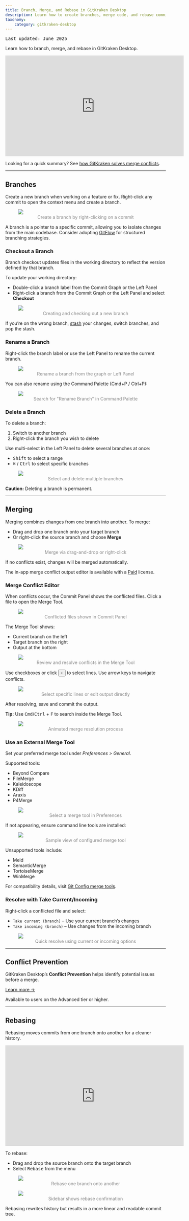 ```yaml
---
title: Branch, Merge, and Rebase in GitKraken Desktop
description: Learn how to create branches, merge code, and rebase commits using GitKraken Desktop. Includes merge conflict resolution and external tool setup.
taxonomy:
    category: gitkraken-desktop
---
```

<kbd>Last updated: June 2025</kbd>

Learn how to branch, merge, and rebase in GitKraken Desktop.

<div class='embed-container embed-container--16-9'>
    <iframe width='560' height='315' src='https://www.youtube.com/embed/8-qRKyy-v7I?rel=0&vq=hd1080' frameborder='0' allowfullscreen></iframe>
</div>

Looking for a quick summary? See [how GitKraken solves merge conflicts](https://www.gitkraken.com/developer-problems/merge-conflicts?product=gitkraken&source=help_center).

***

## Branches

Create a new branch when working on a feature or fix. Right-click any commit to open the context menu and create a branch.

<figure>
  <img src="/wp-content/uploads/add-branch-2025.png" srcset="/wp-content/uploads/add-branch@2x.png 2x" class="help-center-img img-bordered">
  <figcaption style="text-align:center; color:#888">Create a branch by right-clicking on a commit</figcaption>
</figure>

A branch is a pointer to a specific commit, allowing you to isolate changes from the main codebase. Consider adopting [GitFlow](/git-workflows-and-extensions/git-flow) for structured branching strategies.

### Checkout a Branch

Branch checkout updates files in the working directory to reflect the version defined by that branch.

To update your working directory:
- Double-click a branch label from the Commit Graph or the Left Panel
- Right-click a branch from the Commit Graph or the Left Panel and select **Checkout**

<figure>
  <img src="/wp-content/uploads/add-branch-2025.gif" class="help-center-img img-bordered">
  <figcaption style="text-align:center; color:#888">Creating and checking out a new branch</figcaption>
</figure>

If you’re on the wrong branch, [stash](/gitkraken-desktop/stashing) your changes, switch branches, and pop the stash.

### Rename a Branch

Right-click the branch label or use the Left Panel to rename the current branch.

<figure>
  <img src="/wp-content/uploads/rename-branch.png" srcset="/wp-content/uploads/rename-branch@2x.png 2x" class="help-center-img img-bordered">
  <figcaption style="text-align:center; color:#888">Rename a branch from the graph or Left Panel</figcaption>
</figure>

You can also rename using the Command Palette (Cmd+P / Ctrl+P):

<figure>
  <img src="/wp-content/uploads/rename-branch-command-palette.png" srcset="/wp-content/uploads/rename-branch-command-palette@2x.png 2x" class="help-center-img img-bordered">
  <figcaption style="text-align:center; color:#888">Search for "Rename Branch" in Command Palette</figcaption>
</figure>

### Delete a Branch

To delete a branch:
1. Switch to another branch
2. Right-click the branch you wish to delete

Use multi-select in the Left Panel to delete several branches at once:
- <kbd>Shift</kbd> to select a range
- <kbd>&#8984;</kbd> / <kbd>Ctrl</kbd> to select specific branches

<figure>
  <img src="/wp-content/uploads/multi-delete-branches.gif" class="help-center-img img-bordered">
  <figcaption style="text-align:center; color:#888">Select and delete multiple branches</figcaption>
</figure>

<div class='callout callout--warning'>
  <p><strong>Caution:</strong> Deleting a branch is permanent.</p>
</div>

***

## Merging

Merging combines changes from one branch into another. To merge:
- Drag and drop one branch onto your target branch
- Or right-click the source branch and choose **Merge**

<figure>
  <img src="/wp-content/uploads/merge-right.png" srcset="/wp-content/uploads/merge-right@2x.png" class="help-center-img img-bordered">
  <figcaption style="text-align:center; color:#888">Merge via drag-and-drop or right-click</figcaption>
</figure>

If no conflicts exist, changes will be merged automatically.

<div class='callout callout--warning'>
  <p>The in-app merge conflict output editor is available with a <a href="https://gitkraken.com/pricing?product=gitkraken&source=help_center" target="_blank">Paid</a> license.</p>
</div>

### Merge Conflict Editor

When conflicts occur, the Commit Panel shows the conflicted files. Click a file to open the Merge Tool.

<figure>
  <img src="/wp-content/uploads/merge-conflict.png" srcset="/wp-content/uploads/merge-conflict@2x.png" class="help-center-img img-bordered">
  <figcaption style="text-align:center; color:#888">Conflicted files shown in Commit Panel</figcaption>
</figure>

The Merge Tool shows:
- Current branch on the left
- Target branch on the right
- Output at the bottom

<figure>
  <img src="/wp-content/uploads/merge-tool2.png" srcset="/wp-content/uploads/merge-tool2@2x.png" class="help-center-img img-bordered">
  <figcaption style="text-align:center; color:#888">Review and resolve conflicts in the Merge Tool</figcaption>
</figure>

Use checkboxes or click <button class='button button--success button--ui button--nolink'>+</button> to select lines. Use arrow keys to navigate conflicts.

<figure>
  <img src="/wp-content/uploads/merge-tool-toggle.gif" class="help-center-img img-bordered">
  <figcaption style="text-align:center; color:#888">Select specific lines or edit output directly</figcaption>
</figure>

After resolving, save and commit the output.

<div class='callout callout--basic'>
  <p><strong>Tip:</strong> Use <kbd>Cmd</kbd>/<kbd>Ctrl</kbd> + <kbd>F</kbd> to search inside the Merge Tool.</p>
</div>

<figure>
  <img src="/wp-content/uploads/merge-tool-gif.gif" class="help-center-img img-bordered">
  <figcaption style="text-align:center; color:#888">Animated merge resolution process</figcaption>
</figure>

### Use an External Merge Tool

Set your preferred merge tool under <em>Preferences > General</em>.

Supported tools:
- Beyond Compare
- FileMerge
- Kaleidoscope
- KDiff
- Araxis
- P4Merge

<figure>
  <img src="/wp-content/uploads/configureExternalTool.png" srcset="/wp-content/uploads/configureExternalTool@2x.png" class="help-center-img img-bordered">
  <figcaption style="text-align:center; color:#888">Select a merge tool in Preferences</figcaption>
</figure>

If not appearing, ensure command line tools are installed:

<figure>
  <img src="/wp-content/uploads/beyond-compare.png" srcset="/wp-content/uploads/beyond-compare@2x.png 2x" class="help-center-img img-bordered">
  <figcaption style="text-align:center; color:#888">Sample view of configured merge tool</figcaption>
</figure>

Unsupported tools include:
- Meld
- SemanticMerge
- TortoiseMerge
- WinMerge

For compatibility details, visit [Git Config merge tools](https://git-scm.com/book/en/v2/Customizing-Git-Git-Configuration#_external_merge_tools).

### Resolve with Take Current/Incoming

Right-click a conflicted file and select:
- `Take current (branch)` – Use your current branch’s changes
- `Take incoming (branch)` – Use changes from the incoming branch

<figure>
  <img src="/wp-content/uploads/current-incoming.png" class="help-center-img img-bordered">
  <figcaption style="text-align:center; color:#888">Quick resolve using current or incoming options</figcaption>
</figure>

***

## Conflict Prevention

GitKraken Desktop’s **Conflict Prevention** helps identify potential issues before a merge.

[Learn more →](/gitkraken-desktop/conflict-prevention/)

<div class='callout callout--warning'>
  <p>Available to users on the Advanced tier or higher.</p>
</div>

***

## Rebasing

Rebasing moves commits from one branch onto another for a cleaner history.

<div class='embed-container embed-container--16-9'>
<iframe width="560" height="315" src="https://www.youtube.com/embed/xot40u-_1FI" frameborder="0" allowfullscreen></iframe>
</div>

To rebase:
- Drag and drop the source branch onto the target branch
- Select <kbd>Rebase</kbd> from the menu

<figure>
  <img src="/wp-content/uploads/select-rebase.png" srcset="/wp-content/uploads/select-rebase@2x.png" class="help-center-img img-bordered">
  <figcaption style="text-align:center; color:#888">Rebase one branch onto another</figcaption>
</figure>

<figure>
  <img src="/wp-content/uploads/select-rebase-sidebar.png" srcset="/wp-content/uploads/select-rebase-sidebar@2x.png" class="help-center-img img-bordered">
  <figcaption style="text-align:center; color:#888">Sidebar shows rebase confirmation</figcaption>
</figure>

Rebasing rewrites history but results in a more linear and readable commit tree.
